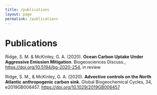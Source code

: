 ```yaml
---
title: /publications
layout: page
permalink: /publications
---
```


# Publications

Ridge, S. M. & McKinley, G. A. (2020). **Ocean Carbon Uptake Under Aggressive Emission Mitigation**. Biogeosciences Discuss., https://doi.org/10.5194/bg-2020-254, in review

Ridge, S. M., & McKinley, G. A. (2020). **Advective controls on the North Atlantic anthropogenic carbon sink**. Global Biogeochemical Cycles, 34, e2019GB006457. https://doi.org/10.1029/2019GB006457
